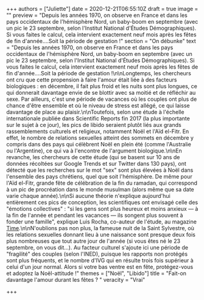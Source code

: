 +++
authors = ["Juliette"]
date = 2020-12-21T06:55:10Z
draft = true
image = ""
preview = "Depuis les années 1970, on observe en France et dans les pays occidentaux de l'hémisphère Nord, un baby-boom en septembre (avec un pic le 23 septembre, selon l'Institut National d'Études Démographiques). Si vous faites le calcul, cela intervient exactement neuf mois après les fêtes de fin d'année….Soit la période de gestation !"
section = "On débunke"
text = "Depuis les années 1970, on observe en France et dans les pays occidentaux de l'hémisphère Nord, un baby-boom en septembre (avec un pic le 23 septembre, selon l'Institut National d'Études Démographiques). Si vous faites le calcul, cela intervient exactement neuf mois après les fêtes de fin d'année….Soit la période de gestation !\n\nLongtemps, les chercheurs ont cru que cette propension à faire l'amour était liée à des facteurs biologiques : en décembre, il fait plus froid et les nuits sont plus longues, ce qui donnerait davantage envie de se blottir avec sa moitié et de réfléchir au sexe. Par ailleurs, c'est une période de vacances où les couples ont plus de chance d'être ensemble et où le niveau de stress est allégé, ce qui laisse davantage de place au plaisir.\n\nToutefois, selon une étude à l'échelle internationale publiée dans Scientific Reports fin 2017 (la plus importante sur le sujet à ce jour), les pics de libido seraient plutôt liés aux grands rassemblements culturels et religieux, notamment Noël et l'Aïd el-Fitr. En effet, le nombre de relations sexuelles atteint des sommets en décembre y compris dans des pays qui célèbrent Noël en plein été (comme l'Australie ou l'Argentine), ce qui va à l'encontre de l'argument biologique.\n\nEn revanche, les chercheurs de cette étude (qui se basent sur 10 ans de données récoltées sur Google Trends et sur Twitter dans 130 pays), ont détecté que les recherches sur le mot \"sex\" sont plus élevées à Noël dans l'ensemble des pays chrétiens, quel que soit l'hémisphère. De même pour l'Aïd el-Fitr, grande fête de célébration de la fin du ramadan, qui correspond à un pic de procréation dans le monde musulman (alors même que sa date varie chaque année).\n\nSi aucune théorie n'explique aujourd'hui entièrement ces pics de conception, les scientifiques ont envisagé celle des \"émotions collectives\" : \"si les gens sont plus heureux et moins anxieux — à la fin de l'année et pendant les vacances — ils songent plus souvent à fonder une famille\", explique Luis Rocha, co-auteur de l'étude, au magazine [Time](https://time.com/5077370/sex-holidays-fertility/).\n\nN'oublions pas non plus, la fameuse nuit de la Saint Sylvestre, où les relations sexuelles donnant lieu à une naissance sont presque deux fois plus nombreuses que tout autre jour de l'année (si vous êtes né le 23 septembre, on vous dit…). Au facteur culturel s'ajoute ici une période de \"fragilité\" des couples (selon l'INED), puisque les rapports non protégés sont plus fréquents, et le nombre d'IVG qui en résulte trois fois supérieur à celui d'un jour normal. Alors si votre bas ventre est en fête, protégez-vous et adoptez la Noël-attitude !"
themes = ["Noël", "Libido"]
title = "Fait-on davantage l'amour durant les fêtes ? "
veracity = "Vrai"

+++
